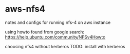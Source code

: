 # aws-nfs4
notes and configs for running nfs-4 on aws instance

using howto found from google search: https://help.ubuntu.com/community/NFSv4Howto

choosing nfs4 without kerberos
TODO: install with kerberos

